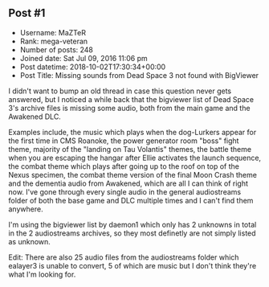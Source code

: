 ## Post #1
- Username: MaZTeR
- Rank: mega-veteran
- Number of posts: 248
- Joined date: Sat Jul 09, 2016 11:06 pm
- Post datetime: 2018-10-02T17:30:34+00:00
- Post Title: Missing sounds from Dead Space 3 not found with BigViewer

I didn't want to bump an old thread in case this question never gets answered, but I noticed a while back that the bigviewer list of Dead Space 3's archive files is missing some audio, both from the main game and the Awakened DLC.

Examples include, the music which plays when the dog-Lurkers appear for the first time in CMS Roanoke, the power generator room "boss" fight theme, majority of the "landing on Tau Volantis" themes, the battle theme when you are escaping the hangar after Ellie activates the launch sequence, the combat theme which plays after going up to the roof on top of the Nexus specimen, the combat theme version of the final Moon Crash theme and the dementia audio from Awakened, which are all I can think of right now. I've gone through every single audio in the general audiostreams folder of both the base game and DLC multiple times and I can't find them anywhere.

I'm using the bigviewer list by daemon1 which only has 2 unknowns in total in the 2 audiostreams archives, so they most definetly are not simply listed as unknown.

Edit: There are also 25 audio files from the audiostreams folder which ealayer3 is unable to convert, 5 of which are music but I don't think they're what I'm looking for.
